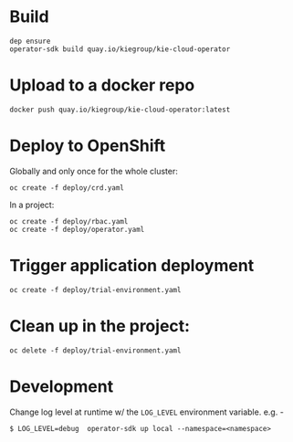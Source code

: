 # Build
    dep ensure
    operator-sdk build quay.io/kiegroup/kie-cloud-operator

# Upload to a docker repo

    docker push quay.io/kiegroup/kie-cloud-operator:latest

# Deploy to OpenShift
Globally and only once for the whole cluster:

    oc create -f deploy/crd.yaml

In a project:

    oc create -f deploy/rbac.yaml
    oc create -f deploy/operator.yaml

# Trigger application deployment

    oc create -f deploy/trial-environment.yaml

# Clean up in the project:

    oc delete -f deploy/trial-environment.yaml

# Development

Change log level at runtime w/ the `LOG_LEVEL` environment variable. e.g. -

```shell
$ LOG_LEVEL=debug  operator-sdk up local --namespace=<namespace>
```
